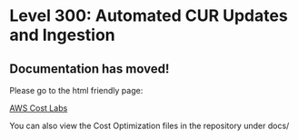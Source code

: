 # Level 300: Automated CUR Updates and Ingestion

## Documentation has moved!

Please go to the html friendly page:

[AWS Cost Labs](http://awscostlabs.com/)

You can also view the Cost Optimization files in the repository under docs/

